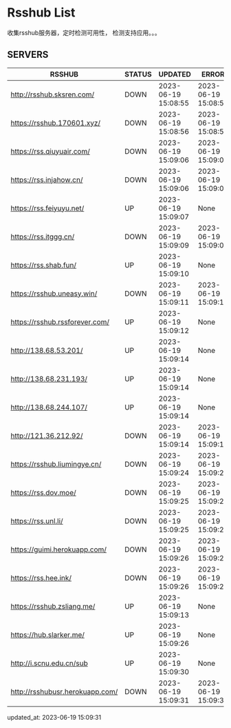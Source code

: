 # Rsshub List

收集rsshub服务器，定时检测可用性， 检测支持应用。。。


## SERVERS

|  RSSHUB   | STATUS  | UPDATED  | ERROR  | TWITTER |  
|  ----  | ----  | ----  | ----  | ---- |  
| http://rsshub.sksren.com/ | DOWN | 2023-06-19 15:08:55 | 2023-06-19 15:08:55 |  
| https://rsshub.170601.xyz/ | DOWN | 2023-06-19 15:08:56 | 2023-06-19 15:08:56 |  
| https://rss.qiuyuair.com/ | DOWN | 2023-06-19 15:09:06 | 2023-06-19 15:09:06 |  
| https://rss.injahow.cn/ | DOWN | 2023-06-19 15:09:06 | 2023-06-19 15:09:06 |  
| https://rss.feiyuyu.net/ | UP | 2023-06-19 15:09:07 | None |OK|  
| https://rss.itggg.cn/ | DOWN | 2023-06-19 15:09:09 | 2023-06-19 15:09:09 |  
| https://rss.shab.fun/ | UP | 2023-06-19 15:09:10 | None |OK|  
| https://rsshub.uneasy.win/ | DOWN | 2023-06-19 15:09:11 | 2023-06-19 15:09:11 |  
| https://rsshub.rssforever.com/ | UP | 2023-06-19 15:09:12 | None |OK|  
| http://138.68.53.201/ | UP | 2023-06-19 15:09:14 | None ||  
| http://138.68.231.193/ | UP | 2023-06-19 15:09:14 | None ||  
| http://138.68.244.107/ | UP | 2023-06-19 15:09:14 | None ||  
| http://121.36.212.92/ | DOWN | 2023-06-19 15:09:14 | 2023-06-19 15:09:14 |  
| https://rsshub.liumingye.cn/ | DOWN | 2023-06-19 15:09:24 | 2023-06-19 15:09:24 |  
| https://rss.dov.moe/ | DOWN | 2023-06-19 15:09:25 | 2023-06-19 15:09:25 |  
| https://rss.unl.li/ | DOWN | 2023-06-19 15:09:25 | 2023-06-19 15:09:25 |  
| https://guimi.herokuapp.com/ | DOWN | 2023-06-19 15:09:26 | 2023-06-19 15:09:26 |  
| https://rss.hee.ink/ | DOWN | 2023-06-19 15:09:26 | 2023-06-19 15:09:26 |  
| https://rsshub.zsliang.me/ | UP | 2023-06-19 15:09:13 | None |OK|  
| https://hub.slarker.me/ | UP | 2023-06-19 15:09:26 | None |OK|  
| http://i.scnu.edu.cn/sub | UP | 2023-06-19 15:09:30 | None ||  
| http://rsshubusr.herokuapp.com/ | DOWN | 2023-06-19 15:09:31 | 2023-06-19 15:09:31 |  
  

updated_at: 2023-06-19 15:09:31  
